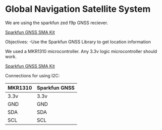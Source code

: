# Global Navigation Satellite System 
We are using the sparkfun zed f9p GNSS reciever.  

<a href="https://www.sparkfun.com/sparkfun-gps-rtk-sma-kit.html" target="_blank">Sparkfun GNSS SMA Kit</a>

Objectives:
-Use the Sparkfun GNSS Library to get location information

We used a MKR1310 microcontroller. Any 3.3v logic microcontroller should work. 

<a href="https://docs.arduino.cc/hardware/mkr-wan-1310/" target="_blank">Sparkfun GNSS SMA Kit</a>

Connections for using I2C:

| MKR1310           |Sparkfun GNSS       | 
|---------------    |--------------------|
| 3.3v              | 3.3v               | 
| GND               | GND                |
| SDA               | SDA                |
| SCL               | SCL                |
